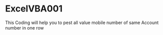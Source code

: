 # ExcelVBA001
This Coding will help you to pest all value mobile number of same Account number in one row 
